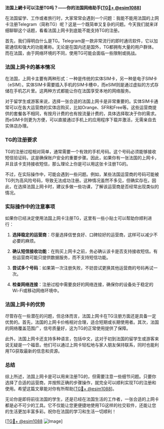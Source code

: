 **法国上網卡可以注册TG吗？——你的法国网络助手[[TG💪+ @esim1088](https://t.me/s/esim1088)]**

在法国留学、工作或者旅行时，大家常常会遇到一个问题：我能不能用法国的上网卡注册Telegram（简称TG）呢？这是一个既简单又复杂的问题。今天我们就来详细聊聊这个话题，看看法国上网卡到底能不能支持TG的注册。

首先，我们得明白什么是TG。Telegram是一款非常流行的即时通讯软件，它以加密通信和强大的功能著称。无论是在国内还是国外，TG都拥有大量的用户群体。而在法国，由于网络环境的不同，使用TG可能会面临一些限制或挑战。

### 法国上网卡的基本情况

在法国，上网卡主要有两种形式：一种是传统的实体SIM卡，另一种是电子SIM卡（eSIM）。实体SIM卡需要插入手机的SIM卡槽中，而eSIM则是通过虚拟的方式存储在手机芯片里。这两种方式都能让你在法国享受本地的网络服务。

对于留学生或游客来说，选择一张合适的法国上网卡是非常重要的。实体SIM卡通常可以在各大运营商的实体店购买，比如Orange、SFR和Free等。这些运营商提供的套餐各不相同，有按月计费的也有按流量计费的，具体选择取决于你的需求。而eSIM卡则更为方便，可以直接通过手机上的应用程序下载并激活，无需亲自去实体店办理。

### TG的注册要求

TG的注册过程相对简单，通常需要一个有效的手机号码。这个号码必须能够接收短信验证码，这是确保账户安全的重要步骤。因此，如果你有一张法国的上网卡，并且该卡支持接收短信，那么理论上你是可以用这张卡注册TG的。

不过，在实际操作中，可能会遇到一些问题。例如，某些法国运营商的号码可能被TG列为高风险号码，导致无法成功注册。这种情况虽然不多见，但确实存在。因此，在选择法国上网卡时，建议多做一些功课，了解该运营商是否经常出现类似的情况。

### 实际操作中的注意事项

如果你已经决定使用法国上网卡注册TG，这里有一些小贴士可以帮助你顺利进行：

1. **选择稳定的运营商**：尽量选择信誉良好、口碑较好的运营商，这样可以减少不必要的麻烦。
   
2. **确认短信接收功能**：在购买上网卡之前，务必确认该卡是否支持接收短信。有些运营商可能只提供数据服务，而不支持短信功能。

3. **尝试多个号码**：如果第一次注册失败，不妨尝试更换其他运营商的号码再试一次。

4. **检查网络连接**：注册过程中需要良好的网络连接，确保你的设备处于稳定的Wi-Fi或移动网络环境中。

### 法国上网卡的优势

尽管存在一些潜在的问题，但总体而言，法国上网卡在TG注册方面还是具备一定优势的。首先，法国的上网卡价格相对合理，适合短期或长期使用者。其次，法国的网络覆盖范围广，信号质量好，这为TG的正常使用提供了保障。

此外，法国上网卡还支持多种语言，包括中文，这对于初到法国的留学生或游客来说无疑是一个福音。他们可以通过上网卡轻松地与家人朋友保持联系，同时也能利用TG获取最新的信息和资源。

### 总结

综上所述，法国上网卡是可以用来注册TG的，但需要注意一些细节问题。只要你选择了合适的运营商，并按照正确的步骤操作，就完全可以顺利实现TG的注册和使用。希望这篇文章能对你有所帮助[[TG💪+ @esim1088](https://t.me/s/esim1088)]。

无论你是即将前往法国的学生，还是已经在法国生活的工作者，一张合适的上网卡都是必不可少的工具。它不仅能让您更便捷地使用TG这样的社交软件，还能让您的生活更加丰富多彩。祝你在法国的学习和生活一切顺利！

[[TG💪+ @esim1088](https://t.me/s/esim1088) ![Image](https://i.postimg.cc/4NQfJmqS/Snipaste-2025-05-13-00-14-12.png)]